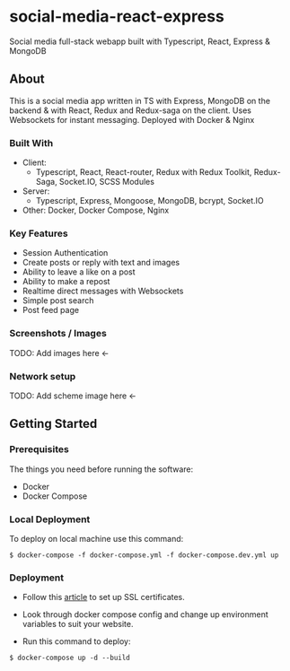 #  social-media-react-express

Social media full-stack webapp built with Typescript, React, Express & MongoDB 

## About

This is a social media app written in TS with Express, MongoDB on the backend & with React, Redux and Redux-saga on the client. Uses Websockets for instant messaging. Deployed with Docker & Nginx 

### Built With

* Client:
    * Typescript, React, React-router, Redux with Redux Toolkit,
     Redux-Saga, Socket.IO, SCSS Modules   
* Server:
    * Typescript, Express, Mongoose, MongoDB, bcrypt, Socket.IO
* Other: Docker, Docker Compose, Nginx

### Key Features

* Session Authentication
* Create posts or reply with text and images
* Ability to leave a like on a post
* Ability to make a repost
* Realtime direct messages with Websockets
* Simple post search
* Post feed page

### Screenshots / Images

TODO: Add images here <-

### Network setup

TODO: Add scheme image here <-

## Getting Started

### Prerequisites

The things you need before running the software:

* Docker
* Docker Compose

### Local Deployment

To deploy on local machine use this command:

```
$ docker-compose -f docker-compose.yml -f docker-compose.dev.yml up
```


###  Deployment

* Follow this [article](https://archive.is/nuyBs) to set up SSL certificates.

* Look through docker compose config and change up environment variables to suit your website.

* Run this command to deploy:

```
$ docker-compose up -d --build
```

